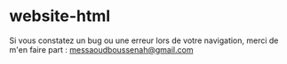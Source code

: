 # website-html

Si vous constatez un bug ou une erreur lors de votre navigation, merci de m'en faire part : messaoudboussenah@gmail.com
